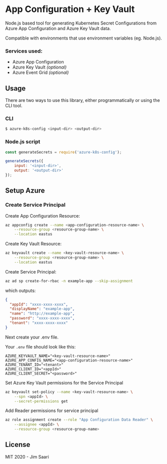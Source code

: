 # App Configuration + Key Vault

Node.js based tool for generating Kubernetes Secret Configurations from Azure App Configuration and Azure Key Vault data.

Compatible with environments that use environment variables (eg. Node.js).

### Services used:
- Azure App Configuration
- Azure Key Vault _(optional)_
- Azure Event Grid _(optional)_

## Usage

There are two ways to use this library, either programmatically or using the CLI tool.

### CLI

```bash
$ azure-k8s-config <input-dir> <output-dir>
```

### Node.js script
```js
const generateSecrets = require('azure-k8s-config');

generateSecrets({
	input: '<input-dir>',
	output: '<output-dir>'	
});
```

## Setup Azure

### Create Service Principal

Create App Configuration Resource:

```bash
az appconfig create --name <app-configuration-resource-name> \
	--resource-group <resource-group-name> \
	--location eastus
```

Create Key Vault Resource:

```bash
az keyvault create --name <key-vault-resource-name> \
	--resource-group <resource-group-name> \
	--location eastus
```


Create Service Principal:

```bash
az ad sp create-for-rbac -n example-app --skip-assignment
```

which outputs:

```json
{
  "appId": "xxxx-xxxx-xxxx",
  "displayName": "example-app",
  "name": "http://example-app",
  "password": "xxxx-xxxx-xxxx",
  "tenant": "xxxx-xxxx-xxxx"
}
```

Next create your .env file.

Your `.env` file should look like this:

```
AZURE_KEYVAULT_NAME="<key-vault-resource-name>"
AZURE_APP_CONFIG_NAME="<app-configuration-resource-name>"
AZURE_TENANT_ID="<tenant>"
AZURE_CLIENT_ID="<appId>"
AZURE_CLIENT_SECRET="<password>"
```

Set Azure Key Vault permissions for the Service Principal

```bash
az keyvault set-policy --name <key-vault-resource-name> \
	--spn <appId> \
	--secret-permissions get
```

Add Reader permissions for service principal

```bash
az role assignment create --role "App Configuration Data Reader" \
	--assignee <appId> \
	--resource-group <resource-group-name>
```

## License

MIT 2020 - Jim Saari

